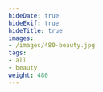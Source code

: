 ```yaml
---
hideDate: true
hideExif: true
hideTitle: true
images:
- /images/480-beauty.jpg
tags:
- all
- beauty
weight: 480
---
```

